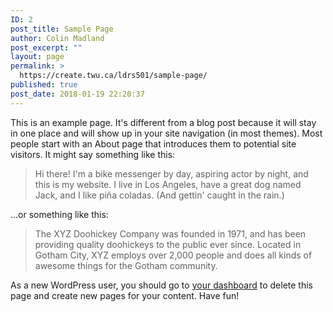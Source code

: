```yaml
---
ID: 2
post_title: Sample Page
author: Colin Madland
post_excerpt: ""
layout: page
permalink: >
  https://create.twu.ca/ldrs501/sample-page/
published: true
post_date: 2018-01-19 22:20:37
---
```

This is an example page. It's different from a blog post because it will stay in one place and will show up in your site navigation (in most themes). Most people start with an About page that introduces them to potential site visitors. It might say something like this:

<blockquote>Hi there! I'm a bike messenger by day, aspiring actor by night, and this is my website. I live in Los Angeles, have a great dog named Jack, and I like pi&#241;a coladas. (And gettin' caught in the rain.)</blockquote>

...or something like this:

<blockquote>The XYZ Doohickey Company was founded in 1971, and has been providing quality doohickeys to the public ever since. Located in Gotham City, XYZ employs over 2,000 people and does all kinds of awesome things for the Gotham community.</blockquote>

As a new WordPress user, you should go to <a href="https://create.twu.ca/ldrs501/wp-admin/">your dashboard</a> to delete this page and create new pages for your content. Have fun!